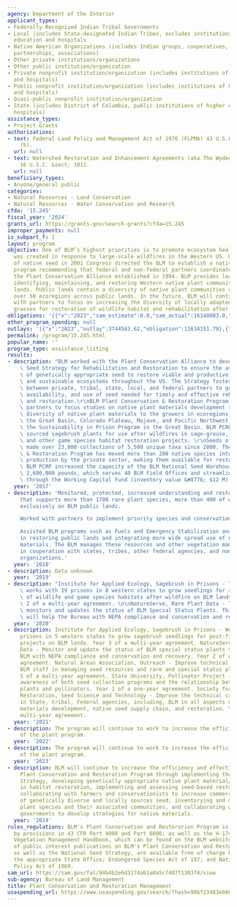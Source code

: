 ```yaml
---
agency: Department of the Interior
applicant_types:
- Federally Recognized Indian Tribal Governments
- Local (includes State-designated Indian Tribes, excludes institutions of higher
  education and hospitals
- Native American Organizations (includes Indian groups, cooperatives, corporations,
  partnerships, associations)
- Other private institutions/organizations
- Other public institution/organization
- Private nonprofit institution/organization (includes institutions of higher education
  and hospitals)
- Public nonprofit institution/organization (includes institutions of higher education
  and hospitals)
- Quasi-public nonprofit institution/organization
- State (includes District of Columbia, public institutions of higher education and
  hospitals)
assistance_types:
- Project Grants
authorizations:
- text: Federal Land Policy and Management Act of 1976 (FLPMA) 43 U.S.C. &sect; §1737
    (b).
  url: null
- text: Watershed Restoration and Enhancement Agreements (aka The Wyden Amendment)
    16 U.S.C. &sect; 1011.
  url: null
beneficiary_types:
- Anyone/general public
categories:
- Natural Resources - Land Conservation
- Natural Resources - Water Conservation and Research
cfda: '15.245'
fiscal_year: '2024'
grants_url: https://grants.gov/search-grants?cfda=15.245
improper_payments: null
is_subpart_f: 1
layout: program
objective: One of BLM’s highest priorities is to promote ecosystem health. This Program
  was created in response to large-scale wildfires in the Western US. Due to lack
  of native seed in 2001 Congress directed the BLM to establish a native plant material
  program recommending that federal and non-federal partners coordinate efforts through
  the Plant Conservation Alliance established in 1994. BLM provides leadership in
  identifying, maintaining, and restoring Western native plant communities on public
  lands. Public lands contain a diversity of native plant communities comprised of
  over 50 ecoregions across public lands. In the future, BLM will continue to work
  with partners to focus on increasing the diversity of locally adapted forbs and
  grasses for restoration of wildlife habitat and rehabilitation after wildfires.
obligations: '[{"x":"2023","sam_estimate":0.0,"sam_actual":16140803.0,"usa_spending_actual":15246868.01},{"x":"2024","sam_estimate":0.0,"sam_actual":16424841.0,"usa_spending_actual":18653575.14},{"x":"2025","sam_estimate":0.0,"sam_actual":16000000.0,"usa_spending_actual":3019823.13}]'
other_program_spending: null
outlays: '[{"x":"2023","outlay":3744563.62,"obligation":11634151.79},{"x":"2024","outlay":1793534.35,"obligation":10419960.13},{"x":"2025","outlay":123964.87,"obligation":2387953.29}]'
permalink: /program/15.245.html
popular_name: ''
program_type: assistance_listing
results:
- description: "BLM worked with the Plant Conservation Alliance to develop The National\
    \ Seed Strategy for Rehabilitation and Restoration to ensure the availability\
    \ of genetically appropriate seed to restore viable and productive plant communities\
    \ and sustainable ecosystems throughout the US. The Strategy fosters collaboration\
    \ between private, tribal, state, local, and federal partners to guide the development,\
    \ availability, and use of seed needed for timely and effective rehabilitation\
    \ and restoration.\r\nBLM Plant Conservation & Restoration Program works with\
    \ partners to focus studies on native plant materials development to get more\
    \ diversity of native plant materials to the growers in ecoregions, including\
    \ the Great Basin, Colorado Plateau, Mojave, and Pacific Northwest. Working with\
    \ the Sustainability in Prison Program in the Great Basin, BLM PCRP grows locally\
    \ sourced sagebrush plants for use after wildfires in sage-grouse, mule deer,\
    \ and other game species habitat restoration projects. \r\nSeeds of Success has\
    \ made over 23,000 collections of 5,500 unique taxa since 2000. The Plant Conservation\
    \ & Restoration Program has moved more than 200 native species into commercial\
    \ production by the private sector, making them available for restoration projects.\
    \ BLM PCRP increased the capacity of the BLM National Seed Warehouse System to\
    \ 2,600,000 pounds, which serves 40 BLM Field Offices and streamlines seed procurement\
    \ through the Working Capital Fund (inventory value &#8776; $12 M)."
  year: '2017'
- description: 'Monitored, protected, increased understanding and restored habitat
    that supports more than 1700 rare plant species, more than 400 of which are found
    exclusively on BLM public lands.

    Worked with partners to implement priority species and conservation actions.

    Assisted BLM programs such as Fuels and Emergency Stabilization and  Restoration
    in restoring public lands and integrating more wide spread use of native plant
    materials. The BLM manages these resources and other vegetation management activities
    in cooperation with states, tribes, other federal agencies, and non-governmental
    organizations.'
  year: '2018'
- description: Data unknown
  year: '2019'
- description: "Institute for Applied Ecology, Sagebrush in Prisons - This project\
    \ works with 19 prisons in 8 western states to grow seedlings for restoration\
    \ of wildlife and game species habitats after wildfire on BLM lands. This is year\
    \ 2 of a multi-year agreement. \n\nNatureServe, Rare Plant Data - This project\
    \ monitors and updates the status of BLM Special Status Plants. This information\
    \ will help the Bureau with NEPA compliance and conservation and recovery."
  year: '2020'
- description: Institute for Applied Ecology, Sagebrush in Prisons - Work with 10
    prisons in 5 western states to grow sagebrush seedlings for post-fire restoration
    projects on BLM lands. Year 3 of a multi-year agreement. NatureServe, Rare Plant
    Data - Monitor and update the status of BLM special status plants to assist the
    BLM with NEPA compliance and conservation and recovery. Year 2 of a multi-year
    agreement. Natural Areas Association, Outreach - Improve technical capacity of
    BLM staff in managing seed resources and rare and special status plants. Year
    5 of a multi-year agreement. State University, Pollinator Project - Raise the
    awareness of both seed collection programs and the relationship between native
    plants and pollinators. Year 1 of a one-year agreement. Society for Ecological
    Restoration, Seed Science and Technology - Improve the technical capacity of staff
    in State, tribal, Federal agencies, including, BLM in all aspects of native plant
    materials development, native seed supply chain, and restoration. Year 1 of a
    multi-year agreement.
  year: '2021'
- description: The program will continue to work to increase the efficiency and effectiveness
    of the plant program.
  year: '2022'
- description: The program will continue to work to increase the efficiency and effectiveness
    of the plant program.
  year: '2023'
- description: BLM will continue to increase the efficiency and effectiveness of the
    Plant Conservation and Restoration Program through implementing the National Seed
    Strategy, developing genetically appropriate native plant material/seed for use
    in habitat restoration, implementing and assessing seed-based restoration techniques/efforts,
    collaborating with farmers and conservationists to increase commercial availability
    of genetically diverse and locally sources seed, inventorying and monitoring rare
    plant species and their associated communities, and collaborating with Tribal
    governments to develop strategies for native materials.
  year: '2024'
rules_regulations: BLM's Plant Conservation and Restoration Program is generally guided
  by provisions in 43 CFR Part 4000 and Part 6000; as well as the H-1740-2 - Integrated
  Vegetation Management Handbook, which can be found on the BLM website.  A variety
  of public interest publications on BLM's Plant Conservation and Restoration Program,
  as well as the National Seed Strategy, are available free of charge by contacting
  the appropriate State Office; Endangered Species Act of 197; and National Environmental
  Policy Act of 1969.
sam_url: https://sam.gov/fal/94b4b2e6d3174ab1a0a5cf407f1303f4/view
sub-agency: Bureau of Land Management
title: Plant Conservation and Restoration Management
usaspending_url: https://www.usaspending.gov/search/?hash=90bf23483e866d503841a127b862160e
---
```

